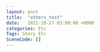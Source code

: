 ```yaml
---
layout: post
title:  "others_test"
date:   2021-10-27 03:00:00 +0000
categories: Etc
Tags: Story Etc
SceneCode: []
---
```

